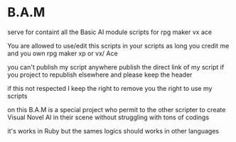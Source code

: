 # B.A.M
serve for containt all the Basic AI module scripts for rpg maker vx ace

You are allowed to use/edit this scripts in your scripts as long you credit me and 
you own rpg maker xp or vx/ Ace 

you can't publish my script anywhere publish the direct link of my script if you project to republish elsewhere 
and please keep the header 

if this not respected I keep the right to remove you the right to use my scripts

on this B.A.M is a special project who permit to the other scripter to create Visual Novel AI in their scene without struggling
with tons of codings 

it's works in Ruby but the sames logics should works in other languages


